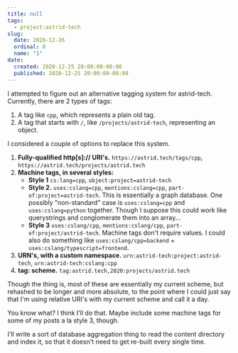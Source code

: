 ```yaml
---
title: null
tags:
  - project:astrid-tech
slug:
  date: 2020-12-26
  ordinal: 0
  name: "1"
date:
  created: 2020-12-25 20:00:00-08:00
  published: 2020-12-25 20:00:00-08:00
---
```


I attempted to figure out an alternative tagging system for astrid-tech.
Currently, there are 2 types of tags:

1. A tag like `cpp`, which represents a plain old tag.
2. A tag that starts with `/`, like `/projects/astrid-tech`, representing an
   object.

I considered a couple of options to replace this system.

1. **Fully-qualified http[s]:// URI's.** `https://astrid.tech/tags/cpp`,
   `https://astrid.tech/projects/astrid.tech`
2. **Machine tags, in several styles:**
   - **Style 1** `cs:lang=cpp`, `object:project=astrid-tech`
   - **Style 2.** `uses:cslang=cpp`, `mentions:cslang=cpp`,
     `part-of:project=astrid-tech`. This is essentially a graph database. One
     possibly "non-standard" case is `uses:cslang=cpp` and `uses:cslang=python`
     together. Though I suppose this could work like querystrings and
     conglomerate them into an array...
   - **Style 3** `uses:cslang/cpp`, `mentions:cslang/cpp`,
     `part-of:project/astrid-tech`. Machine tags don't require values. I could
     also do something like `uses:cslang/cpp=backend` +
     `uses:cslang/typescript=frontend`.
3. **URN's, with a custom namespace.** `urn:astrid-tech:project:astrid-tech`,
   `urn:astrid-tech:cslang:cpp`
4. **tag: scheme.** `tag:astrid.tech,2020:projects/astrid.tech`

Though the thing is, most of these are essentially my current scheme, but
rehashed to be longer and more absolute, to the point where I could just say
that I'm using relative URI's with my current scheme and call it a day.

You know what? I think I'll do that. Maybe include some machine tags for some of
my posts a la style 3, though.

I'll write a sort of database aggregation thing to read the content directory
and index it, so that it doesn't need to get re-built every single time.
